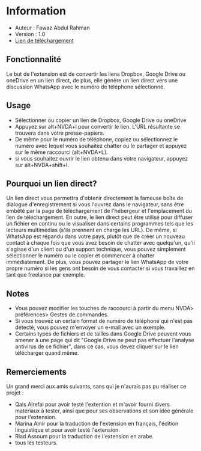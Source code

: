 # Information
- Auteur : Fawaz Abdul Rahman
- Version : 1.0
- [Lien de téléchargement](https://github.com/fawazar94/DirectLink/releases/download/1.0/directLink-1.0.nvda-addon)
## Fonctionnalité
Le but de l'extension est de convertir les liens Dropbox, Google Drive ou oneDrive en un lien direct, de plus, elle génère un lien direct vers une discussion WhatsApp avec le numéro de téléphone sélectionné.
## Usage
- Sélectionner ou copier un lien de  Dropbox, Google Drive ou oneDrive
- Appuyez sur alt+NVDA+l pour convertir le lien. L'URL résultante se trouvera dans votre presse-papiers.
- De même pour le numéro de téléphone, copiez ou sélectionnez le numéro avec lequel vous souhaitez chatter ou le partager et appuyez sur le même raccourci (alt+NVDA+L).
- si vous souhaitez ouvrir le lien obtenu dans votre navigateur, appuyez sur alt+NVDA+shift+l.
## Pourquoi un lien direct?
Un lien direct vous permettra d'obtenir directement la fameuse boîte de dialogue d'enregistrement si vous l'ouvrez dans le navigateur, sans être embêté par la page de téléchargement de l'hébergeur et l'emplacement du lien de téléchargement.
En outre, le lien direct peut être utilisé pour diffuser un fichier en continu ou le visualiser dans certains programmes tels que les lecteurs multimédias (s'ils prennent en charge les URL).
De même, si WhatsApp est répandu dans votre pays, plutôt que de créer un nouveau contact à chaque fois que vous avez besoin de chatter avec quelqu'un, qu'il s'agisse d'un client ou d'un support technique, vous pouvez simplement sélectionner le numéro ou le copier et commencer à chatter immédiatement.
De plus, vous pouvez partager le lien WhatsApp de votre propre numéro si les gens ont besoin de vous contacter si vous travaillez en tant que freelance par exemple.
## Notes
- Vous pouvez modifier les touches de raccourci à partir du menu NVDA> préférences> Gestes de commandes.
- Si vous trouvez un certain format de numéro de téléphone qui n'est pas détecté, vous pouvez m'envoyer un e-mail avec un exemple. 
- Certains types de fichiers et de tailles dans Google Drive peuvent vous amener à une page qui dit "Google Drive ne peut pas effectuer l'analyse antivirus de ce fichier", dans ce cas, vous devez cliquer sur le lien télécharger quand même.
## Remerciements
Un grand merci aux amis suivants, sans qui je n'aurais pas pu réaliser ce projet :

- Qais Alrefai pour avoir testé l'extention et m'avoir fourni divers matériaux à tester, ainsi que pour ses observations et son idée générale pour l'extension.
- Marina Amir pour la traduction de l'extension en français, l'édition  linguistique et pour avoir testé l'extension.
- Riad Assoum pour la traduction de l'extension en arabe.
- tous les testeurs.

